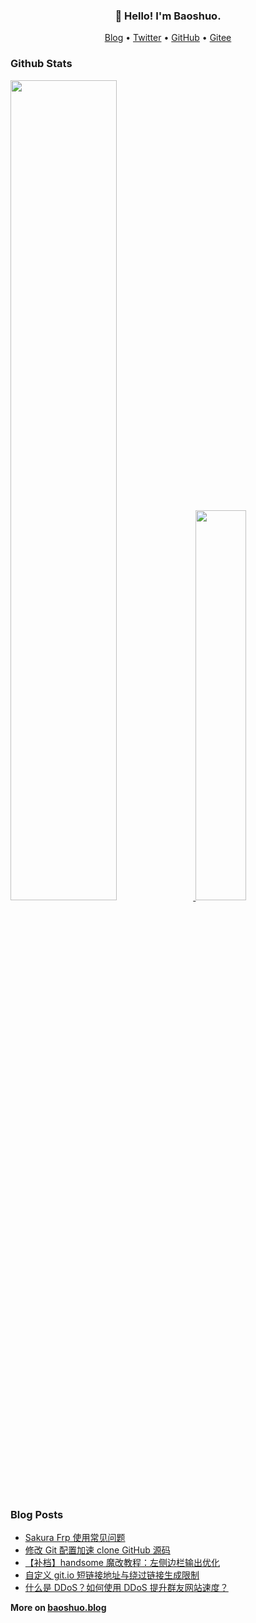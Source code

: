 <h3 align="center">👋 Hello! I'm Baoshuo.</h3>

<p align="center">
  <a href="https://baoshuo.blog">Blog</a> •
  <a href="https://twitter.com/renbaoshuo">Twitter</a> •
  <a href="https://github.com/renbaoshuo">GitHub</a> •
  <a href="https://gitee.com/renbaoshuo">Gitee</a>
</p>

### Github Stats

<a href="https://github.com/renbaoshuo"><img src="https://github-readme-stats.vercel.app/api?username=renbaoshuo&show_icons=true&layout=compact&count_private=true&hide_title=true&theme=default" style="width: 58%; max-width: 58%; min-width: 58%;">&nbsp;<img src="https://github-readme-stats.vercel.app/api/top-langs/?username=renbaoshuo&layout=compact&count_private=true&theme=default" style="width: 40%; max-width: 40%; min-width: 40%;"></a>

### Blog Posts

<!--START_SECTION:posts-->
* [Sakura Frp 使用常见问题](https:&#x2F;&#x2F;baoshuo.blog&#x2F;post&#x2F;8tYaUDF47&#x2F;)
* [修改 Git 配置加速 clone GitHub 源码](https:&#x2F;&#x2F;baoshuo.blog&#x2F;post&#x2F;5vwyjylHh&#x2F;)
* [【补档】handsome 魔改教程：左侧边栏输出优化](https:&#x2F;&#x2F;baoshuo.blog&#x2F;post&#x2F;Tqp-Gj-LY&#x2F;)
* [自定义 git.io 短链接地址与绕过链接生成限制](https:&#x2F;&#x2F;baoshuo.blog&#x2F;post&#x2F;oKnaKLcDb&#x2F;)
* [什么是 DDoS？如何使用 DDoS 提升群友网站速度？](https:&#x2F;&#x2F;baoshuo.blog&#x2F;post&#x2F;ObCitOBoi&#x2F;)
<!--END_SECTION:posts-->

**More on [baoshuo.blog](https://baoshuo.blog)**

